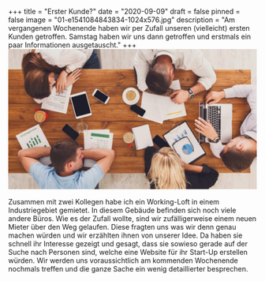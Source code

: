 +++
title = "Erster Kunde?"
date = "2020-09-09"
draft = false
pinned = false
image = "01-e1541084843834-1024x576.jpg"
description = "Am vergangenen Wochenende haben wir per Zufall unseren (vielleicht) ersten Kunden getroffen. Samstag haben wir uns dann getroffen und erstmals ein paar Informationen ausgetauscht."
+++
![](01-e1541084843834-1024x576.jpg)

Zusammen mit zwei Kollegen habe ich ein Working-Loft in einem Industriegebiet gemietet. In diesem Gebäude befinden sich noch viele andere Büros. Wie es der Zufall wollte, sind wir zufälligerweise einem neuen Mieter über den Weg gelaufen. Diese fragten uns was wir denn genau machen würden und wir erzählten ihnen von unserer Idee. Da haben sie schnell ihr Interesse gezeigt und gesagt, dass sie sowieso gerade auf der Suche nach Personen sind, welche eine Website für ihr Start-Up erstellen würden. Wir werden uns voraussichtlich am kommenden Wochenende nochmals treffen und die ganze Sache ein wenig detaillierter besprechen.